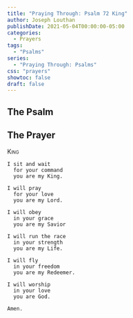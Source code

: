```yaml
---
title: "Praying Through: Psalm 72 King"
author: Joseph Louthan
publishDate: 2021-05-04T00:00:00-05:00
categories:
  - Prayers
tags:
  - "Psalms"
series:
  - "Praying Through: Psalms"
css: "prayers"
showtoc: false
draft: false
---
```

## The Psalm



## The Prayer

<div style="font-variant: small-caps;">
King
</div>

```text
I sit and wait
  for your command
  you are my King.

I will pray
  for your love
  you are my Lord.

I will obey
  in your grace
  you are my Savior

I will run the race
  in your strength
  you are my Life.

I will fly
  in your freedom
  you are my Redeemer.

I will worship
  in your love
  you are God.

Amen.
```
